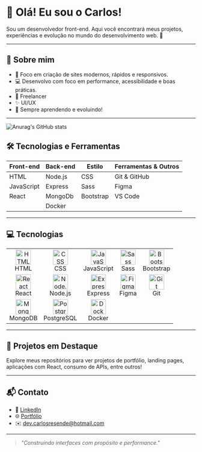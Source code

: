 # 👋 Olá! Eu sou o Carlos!

Sou um desenvolvedor front-end. Aqui você encontrará meus projetos, experiências e evolução no mundo do desenvolvimento web. 🚀

---

## 🧠 Sobre mim

- 🎯 Foco em criação de sites modernos, rápidos e responsivos.
- 💻 Desenvolvo com foco em performance, acessibilidade e boas práticas.
- 🌱 Freelancer
- ✨ UI/UX 
- 📍 Sempre aprendendo e evoluindo!

---

![Anurag's GitHub stats](https://github-readme-stats.vercel.app/api?username=carlosresendeP&show_icons=true&theme=Gothan)

## 🛠️ Tecnologias e Ferramentas

| Front-end     | Back-end    | Estilo       | Ferramentas & Outros |
|---------------|-------------|--------------|-----------------------|
| HTML          | Node.js     | CSS          | Git & GitHub          |
| JavaScript    | Express     | Sass         | Figma                 |
| React         | MongoDb     | Bootstrap    | VS Code               |
|               | Docker      |              |                       |

---
<h2> 💻 Tecnologias</h2>

<table>
  <tr>
    <td align="center">
      <img src="https://cdn.jsdelivr.net/gh/devicons/devicon/icons/html5/html5-original.svg" width="40" alt="HTML" />
      <br />HTML
    </td>
    <td align="center">
      <img src="https://cdn.jsdelivr.net/gh/devicons/devicon/icons/css3/css3-original.svg" width="40" alt="CSS" />
      <br />CSS
    </td>
    <td align="center">
      <img src="https://cdn.jsdelivr.net/gh/devicons/devicon/icons/javascript/javascript-original.svg" width="40" alt="JavaScript" />
      <br />JavaScript
    </td>
    <td align="center">
      <img src="https://cdn.jsdelivr.net/gh/devicons/devicon/icons/sass/sass-original.svg" width="40" alt="Sass" />
      <br />Sass
    </td>
    <td align="center">
      <img src="https://cdn.jsdelivr.net/gh/devicons/devicon/icons/bootstrap/bootstrap-original.svg" width="40" alt="Bootstrap" />
      <br />Bootstrap
    </td>
  </tr>
  <tr>
    <td align="center">
      <img src="https://cdn.jsdelivr.net/gh/devicons/devicon/icons/react/react-original.svg" width="40" alt="React" />
      <br />React
    </td>
    <td align="center">
      <img src="https://cdn.jsdelivr.net/gh/devicons/devicon/icons/nodejs/nodejs-original.svg" width="40" alt="Node.js" />
      <br />Node.js
    </td>
    <td align="center">
      <img src="https://cdn.jsdelivr.net/gh/devicons/devicon/icons/express/express-original.svg" width="40" alt="Express" />
      <br />Express
    </td>
    <td align="center">
      <img src="https://cdn.jsdelivr.net/gh/devicons/devicon/icons/figma/figma-original.svg" width="40" alt="Figma" />
      <br />Figma
    </td>
    <td align="center">
      <img src="https://cdn.jsdelivr.net/gh/devicons/devicon/icons/git/git-original.svg" width="40" alt="Git" />
      <br />Git
    </td>
  </tr>
  <tr>
    <td align="center">
      <img src="https://cdn.jsdelivr.net/gh/devicons/devicon/icons/mongodb/mongodb-original.svg" width="40" alt="MongoDB" />
      <br />MongoDB
    </td>
    <td align="center">
      <img src="https://cdn.jsdelivr.net/gh/devicons/devicon/icons/postgresql/postgresql-original.svg" width="40" alt="PostgreSQL" />
      <br />PostgreSQL
    </td>
    <td align="center">
      <img src="https://cdn.jsdelivr.net/gh/devicons/devicon/icons/docker/docker-original.svg" width="40" alt="Docker" />
      <br />Docker
    </td>
  </tr>
</table>

---

## 📁 Projetos em Destaque

Explore meus repositórios para ver projetos de portfólio, landing pages, aplicações com React, consumo de APIs, entre outros!

---

## 📬 Contato

- 💼 [LinkedIn]([https://linkedin.com/in/seu-perfil](https://www.linkedin.com/in/carlos-paula2001/))
- 🌐 [Portfólio](https://carlosresende.com)
- ✉️ dev.carlosresende@hotmail.com

---

> *"Construindo interfaces com propósito e performance."*

